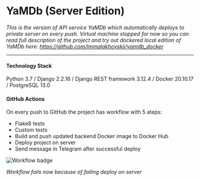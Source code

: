 # YaMDb (Server Edition) #
*This is the version of API service YaMDb which automatically deploys to private server on every push. Virtual machine stopped for now so you can read full description of the project and try out dockered local edition of YaMDb here: https://github.com/Immalakhovskii/yamdb_docker*
****
#### Technology Stack ####
Python 3.7 / Django 2.2.16 / Django REST framework 3.12.4 / Docker 20.10.17 / PostgreSQL 13.0
#### GitHub Actions ####
On every push to GitHub the project has workflow with 5 ateps:
- Flake8 tests
- Custom tests
- Build and push updated backend Docker image to Docker Hub
- Deploy project on server
- Send message in Telegram after successful deploy

![Workflow badge](https://github.com/Immalakhovskii/yamdb_final/actions/workflows/yamdb_workflow.yml/badge.svg?event=push)

*Workflow fails now because of failing deploy on server*
